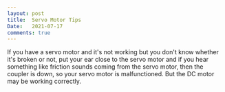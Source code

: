 ```yaml
---
layout: post
title:  Servo Motor Tips
Date:   2021-07-17
comments: true
---
```


If you have a servo motor and it's not working but you don't know whether it's broken or not, 
put your ear close to the servo motor and if you hear something like friction sounds coming from the servo motor, 
then the coupler is down, so your servo motor is malfunctioned. But the DC motor may be working correctly. 


